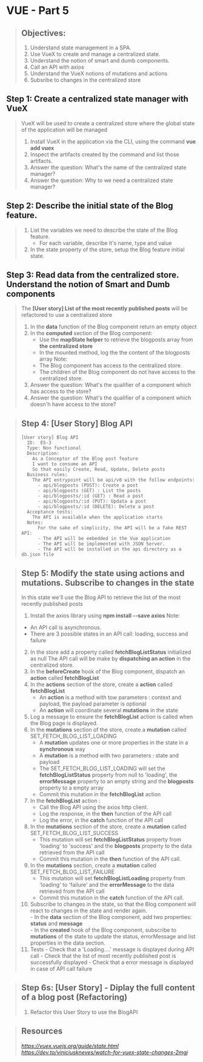 # VUE - Part 5
> ## Objectives:
> 
> 1. Understand state management in a SPA. 
> 2. Use VueX to create and manage a centralized state.
> 3. Understand the notion of smart and dumb components.
> 4. Call an API with axios
> 5. Understand the VueX notions of mutations and actions
> 6. Subsribe to changes in the centralized store

## Step 1: Create a centralized state manager with VueX
>  VueX will be used to create a centralized store where the global state of the application will be managed
>  1. Install VueX in the application via the CLI, using the command **vue add vuex**
>  2. Inspect the artifacts created by the command and list those artifacts.
>  3. Answer the question: What's the name of the centralized state manager?
>  4. Answer the question: Why to we need a centralized state manager?

## Step 2: Describe the initial state of the Blog feature.
>  1. List the variables we need to describe the state of the Blog feature.
>     - For each variable, describe it's name, type and value
>  2. In the state property of the store, setup the Blog feature initial state.

## Step 3: Read data from the centralized store. Understand the notion of Smart and Dumb components
>  The **[User story] List of the most recently published posts** will be refactored to use a centralized store
>  1. In the **data** function of the Blog component return an empty object
>  2. In the **computed** section of the Blog component:
>     - Use the **mapState helper** to retrieve the blogposts array from **the centralized store**
>     - In the mounted method, log the the content of the blogposts array
>  Note: 
>     - The Blog component has access to the centralized store. 
>     - The children of the Blog component do not have access to the centralized store. 
>  3. Answer the question: What's the qualifier of a component which has access to the store?
>  4. Answer the question: What's the qualifier of a component which doesn'h have access to the store?

> ## Step 4: [User Story] Blog API
>     [User story] Blog API
>       ID:  ES-3 
>       Type: Non functional     
>       Description:      
>         As a Conceptor of the Blog post feature 
>         I want to consume an API
>         So that easily Create, Read, Update, Delete posts
>       Business rules:
>         The API entrypoint will be api/v0 with the follow endpoints:
>           - api/blogposts (POST): Create a post
>           - api/blogposts (GET) : List the posts
>           - api/blogposts/:id (GET) : Read a post
>           - api/blogposts/:id (PUT): Updata a post
>           - api/blogposts/:id (DELETE): Delete a post
>       Acceptance tests:  
>         The API is available when the application starts
>       Notes:
>           For the sake of simplicity, the API will be a fake REST API:
>           - The API will be embedded in the Vue application
>           - The API will be implemented with JSON Server.
>           - The API will be installed in the api directory as a db.json file

> ## Step 5: Modify the state using actions and mutations. Subscribe to changes in the state
> In this state we'll use the Blog API to retrieve the list of the most recently published posts
> 1. Install the axios library using **npm install --save axios**
> Note: 
>   - An API call is asynchronous. 
>   - There are 3 possible states in an API call: loading, success and failure
>  2. In the store add a property called **fetchBlogListStatus** initialized as null
>  The API call will be make by **dispatching an action** in the centralized store.
>  3. In the **beforeCreate** hook of the Blog component, dispatch an **action** called **fetchBlogList**
>  4. In the **actions** section of the store, create a **action** called **fetchBlogList**
>     - An **action** is a method with tow parameters : context and payload, the payload parameter is optional
>     - An **action** will coordinate several **mutations** in the state
>  5. Log a message to ensure the **fetchBlogList** action is called when the Blog page is displayed.
>  6. In the **mutations** section of the store, create a **mutation** called SET_FETCH_BLOG_LIST_LOADING
>     - A **mutation** updates one or more properties in the state in a **synchronous** way
>     - A **mutation** is a method with two parameters : state and payload
>     - The SET_FETCH_BLOG_LIST_LOADING will set the **fetchBlogListStatus** property from null to 'loading', the **errorMessage** property  to an empty string and the **blogposts** property to a empty array
>     - Commit this mutation in the **fetchBlogList** action
>  7. In the **fetchBlogList** action :
>     - Call the Blog API using the axios http client. 
>     - Log the response, in the **then** function of the API call
>     - Log the error, in the **catch** function of the API call
>  8. In the **mutations** section of the store, create a **mutation** called SET_FETCH_BLOG_LIST_SUCCESS
>     - This mutation will set **fetchBlogListStatus** property from 'loading' to 'success' and the **blogposts** property to the data retrieved from the API call
>     - Commit this mutation in the **then** function of the API call.
>  9. In the **mutations** section, create a **mutation** called SET_FETCH_BLOG_LIST_FAILURE
>     - This mutation will set **fetchBlogListLoading** property from 'loading' to 'failure' and the **errorMessage** to the data retrieved from the API call
>     - Commit this mutation in the **catch** function of the API call.
>  10. Subscribe to changes in the state, so that the Blog component will react to changes in the state and render again.  
>     - In the **data** section of the Blog component, add two properties: **status** and **message**  
>     - In the **created** hook of the Blog component, subscribe to **mutations** of the state to update the status, errorMessage and list properties in the data section.  
>  11. Tests
>     - Check that a 'Loading....' message is displayed during API call
>     - Check that the list of most recently published post is successfully displayed
>     - Check that a error message is displayed in case of API call failure


> ## Step 6s: [User Story] - Diplay the full content of a blog post (Refactoring)
> 1. Refactor this User Story to use the BlogAPI

> ## Resources
> *https://vuex.vuejs.org/guide/state.html*
> *https://dev.to/viniciuskneves/watch-for-vuex-state-changes-2mgj*

